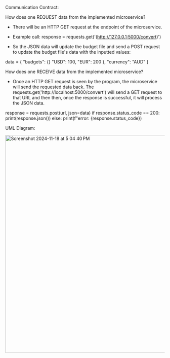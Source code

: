 Communication Contract:

How does one REQUEST data from the implemented microservice?
- There will be an HTTP GET request at the endpoint of the microservice. 
- Example call:
   response = requests.get('(http://127.0.0.1:5000/convert)')

- So the JSON data will update the budget file and send a POST request to update the budget file's data with the inputted values:

data = {
  "budgets": {}
    "USD": 100,
    "EUR": 200
  },
  "currency": "AUD"
}

How does one RECEIVE data from the implemented microservice?
- Once an HTTP GET request is seen by the program, the microservice will send the requested data back. The requests.get('http://localhost:5000/convert') will send a GET request to that URL and then then, once the response is successful, it will process the JSON data.

response = requests.post(url, json=data)
if response.status_code == 200:
  print(response.json())
else:
  print(f"error: {response.status_code})


UML Diagram:


<img width="687" alt="Screenshot 2024-11-18 at 5 04 40 PM" src="https://github.com/user-attachments/assets/2aa7c49d-492a-4fe0-8045-adc32edb5725">
